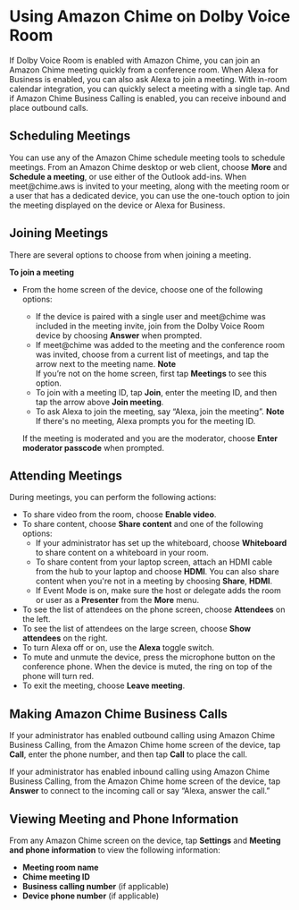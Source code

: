 # Using Amazon Chime on Dolby Voice Room<a name="using-dolby"></a>

If Dolby Voice Room is enabled with Amazon Chime, you can join an Amazon Chime meeting quickly from a conference room\. When Alexa for Business is enabled, you can also ask Alexa to join a meeting\. With in\-room calendar integration, you can quickly select a meeting with a single tap\. And if Amazon Chime Business Calling is enabled, you can receive inbound and place outbound calls\.

## Scheduling Meetings<a name="schedule-dolby"></a>

You can use any of the Amazon Chime schedule meeting tools to schedule meetings\. From an Amazon Chime desktop or web client, choose **More** and **Schedule a meeting**, or use either of the Outlook add\-ins\. When meet@chime\.aws is invited to your meeting, along with the meeting room or a user that has a dedicated device, you can use the one\-touch option to join the meeting displayed on the device or Alexa for Business\.

## Joining Meetings<a name="join-dolby"></a>

There are several options to choose from when joining a meeting\.

**To join a meeting**
+ From the home screen of the device, choose one of the following options:
  + If the device is paired with a single user and meet@chime was included in the meeting invite, join from the Dolby Voice Room device by choosing **Answer** when prompted\.
  + If meet@chime was added to the meeting and the conference room was invited, choose from a current list of meetings, and tap the arrow next to the meeting name\.
**Note**  
If you’re not on the home screen, first tap **Meetings** to see this option\.
  + To join with a meeting ID, tap **Join**, enter the meeting ID, and then tap the arrow above **Join meeting**\.
  + To ask Alexa to join the meeting, say “Alexa, join the meeting”\. 
**Note**  
If there's no meeting, Alexa prompts you for the meeting ID\.

  If the meeting is moderated and you are the moderator, choose **Enter moderator passcode** when prompted\.

## Attending Meetings<a name="attend-dolby"></a>

During meetings, you can perform the following actions:
+ To share video from the room, choose **Enable video**\.
+ To share content, choose **Share content** and one of the following options:
  + If your administrator has set up the whiteboard, choose **Whiteboard** to share content on a whiteboard in your room\.
  + To share content from your laptop screen, attach an HDMI cable from the hub to your laptop and choose **HDMI**\. You can also share content when you're not in a meeting by choosing **Share**, **HDMI**\.
  + If Event Mode is on, make sure the host or delegate adds the room or user as a **Presenter** from the **More** menu\.
+ To see the list of attendees on the phone screen, choose **Attendees** on the left\.
+ To see the list of attendees on the large screen, choose **Show attendees** on the right\.
+ To turn Alexa off or on, use the **Alexa** toggle switch\.
+ To mute and unmute the device, press the microphone button on the conference phone\. When the device is muted, the ring on top of the phone will turn red\.
+ To exit the meeting, choose **Leave meeting**\.

## Making Amazon Chime Business Calls<a name="dolby-calls"></a>

If your administrator has enabled outbound calling using Amazon Chime Business Calling, from the Amazon Chime home screen of the device, tap **Call**, enter the phone number, and then tap **Call** to place the call\.

If your administrator has enabled inbound calling using Amazon Chime Business Calling, from the Amazon Chime home screen of the device, tap **Answer** to connect to the incoming call or say “Alexa, answer the call\.”

## Viewing Meeting and Phone Information<a name="dolby-info"></a>

From any Amazon Chime screen on the device, tap **Settings** and **Meeting and phone information** to view the following information:
+ **Meeting room name**
+ **Chime meeting ID**
+ **Business calling number** \(if applicable\)
+ **Device phone number** \(if applicable\)